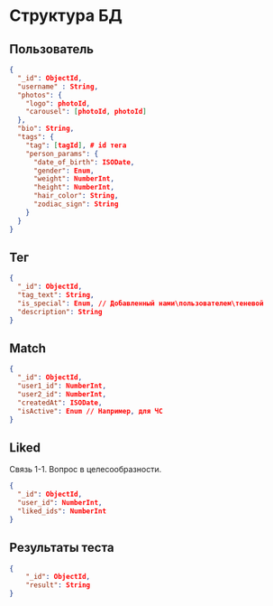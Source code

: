 # Структура БД

## Пользователь

```json
{
  "_id": ObjectId,
  "username" : String,
  "photos": {
    "logo": photoId,
    "carousel": [photoId, photoId]
  },
  "bio": String,
  "tags": {
    "tag": [tagId], # id тега
    "person_params": {
      "date_of_birth": ISODate,
      "gender": Enum,
      "weight": NumberInt,
      "height": NumberInt,
      "hair_color": String,
      "zodiac_sign": String
    }
  }
}
```

## Тег

```json
{
  "_id": ObjectId,
  "tag_text": String,
  "is_special": Enum, // Добавленный нами\пользователем\теневой
  "description": String
}
```

## Match

```json
{
  "_id": ObjectId,
  "user1_id": NumberInt,
  "user2_id": NumberInt,
  "createdAt": ISODate,
  "isActive": Enum // Например, для ЧС
}
```

## Liked

Связь 1-1. Вопрос в целесообразности.

```json
{
  "_id": ObjectId,
  "user_id": NumberInt,
  "liked_ids": NumberInt
}
```

## Результаты теста

```json
{
    "_id": ObjectId,
    "result": String
}
```
